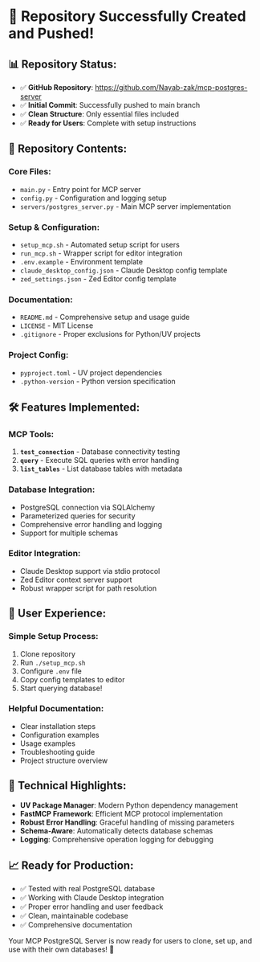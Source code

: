 # 🎉 Repository Successfully Created and Pushed!

## 📊 **Repository Status:**
- ✅ **GitHub Repository**: https://github.com/Nayab-zak/mcp-postgres-server
- ✅ **Initial Commit**: Successfully pushed to main branch
- ✅ **Clean Structure**: Only essential files included
- ✅ **Ready for Users**: Complete with setup instructions

## 📁 **Repository Contents:**

### **Core Files:**
- `main.py` - Entry point for MCP server
- `config.py` - Configuration and logging setup
- `servers/postgres_server.py` - Main MCP server implementation

### **Setup & Configuration:**
- `setup_mcp.sh` - Automated setup script for users
- `run_mcp.sh` - Wrapper script for editor integration
- `.env.example` - Environment template
- `claude_desktop_config.json` - Claude Desktop config template
- `zed_settings.json` - Zed Editor config template

### **Documentation:**
- `README.md` - Comprehensive setup and usage guide
- `LICENSE` - MIT License
- `.gitignore` - Proper exclusions for Python/UV projects

### **Project Config:**
- `pyproject.toml` - UV project dependencies
- `.python-version` - Python version specification

## 🛠️ **Features Implemented:**

### **MCP Tools:**
1. **`test_connection`** - Database connectivity testing
2. **`query`** - Execute SQL queries with error handling
3. **`list_tables`** - List database tables with metadata

### **Database Integration:**
- PostgreSQL connection via SQLAlchemy
- Parameterized queries for security
- Comprehensive error handling and logging
- Support for multiple schemas

### **Editor Integration:**
- Claude Desktop support via stdio protocol
- Zed Editor context server support
- Robust wrapper script for path resolution

## 🎯 **User Experience:**

### **Simple Setup Process:**
1. Clone repository
2. Run `./setup_mcp.sh` 
3. Configure `.env` file
4. Copy config templates to editor
5. Start querying database!

### **Helpful Documentation:**
- Clear installation steps
- Configuration examples
- Usage examples
- Troubleshooting guide
- Project structure overview

## 🔧 **Technical Highlights:**
- **UV Package Manager**: Modern Python dependency management
- **FastMCP Framework**: Efficient MCP protocol implementation
- **Robust Error Handling**: Graceful handling of missing parameters
- **Schema-Aware**: Automatically detects database schemas
- **Logging**: Comprehensive operation logging for debugging

## 📈 **Ready for Production:**
- ✅ Tested with real PostgreSQL database
- ✅ Working with Claude Desktop integration
- ✅ Proper error handling and user feedback
- ✅ Clean, maintainable codebase
- ✅ Comprehensive documentation

Your MCP PostgreSQL Server is now ready for users to clone, set up, and use with their own databases! 🚀
